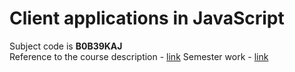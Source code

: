 # Client applications in JavaScript

Subject code is **B0B39KAJ** <br>
Reference to the course description - [link](https://cw.fel.cvut.cz/b222/courses/b0b39kaj/start)
Semester work - [link](https://github.com/mikicit/portfolify)
